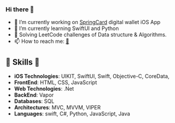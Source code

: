 ### Hi there 👋

- 🔭 I’m currently working on [SpringCard](https://www.springcardsystems.com) digital wallet iOS App
- 🌱 I’m currently learning SwiftUI and Python
- 👯 Solving LeetCode challenges of Data structure & Algorithms.
- 📫 How to reach me: [📧](mailto:marina.mam.riad@gmail.com)

##  🎉 Skills  🎉
- **iOS Technologies**: UIKIT, SwiftUI, Swift, Objective-C, CoreData, 
- **FrontEnd**: HTML, CSS, JavaScript
- **Web Technologies**: .Net
- **BackEnd**:  Vapor
- **Databases**: SQL
- **Architectures**: MVC, MVVM, VIPER
- **Languages**: swift, C#, Python, JavaScript, Java
